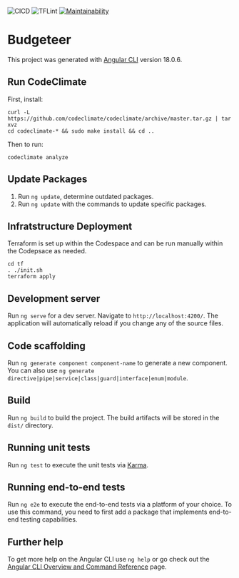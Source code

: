 ![CICD](https://github.com/dfar-io/budgeteer/actions/workflows/cicd.yml/badge.svg)
![TFLint](https://github.com/dfar-io/budgeteer/actions/workflows/tflint.yml/badge.svg)
[![Maintainability](https://api.codeclimate.com/v1/badges/66f6382b0c80a71ea41f/maintainability)](https://codeclimate.com/github/dfar-io/budgeteer/maintainability)

# Budgeteer

This project was generated with [Angular CLI](https://github.com/angular/angular-cli) version 18.0.6.

## Run CodeClimate

First, install:

```
curl -L https://github.com/codeclimate/codeclimate/archive/master.tar.gz | tar xvz
cd codeclimate-* && sudo make install && cd ..
```

Then to run:

```
codeclimate analyze
```

## Update Packages

1. Run `ng update`, determine outdated packages.
2. Run `ng update` with the commands to update specific packages.

## Infratstructure Deployment

Terraform is set up within the Codespace and can be run manually within the Codepsace as needed.

```
cd tf
. ./init.sh
terraform apply
```

## Development server

Run `ng serve` for a dev server. Navigate to `http://localhost:4200/`. The application will automatically reload if you change any of the source files.

## Code scaffolding

Run `ng generate component component-name` to generate a new component. You can also use `ng generate directive|pipe|service|class|guard|interface|enum|module`.

## Build

Run `ng build` to build the project. The build artifacts will be stored in the `dist/` directory.

## Running unit tests

Run `ng test` to execute the unit tests via [Karma](https://karma-runner.github.io).

## Running end-to-end tests

Run `ng e2e` to execute the end-to-end tests via a platform of your choice. To use this command, you need to first add a package that implements end-to-end testing capabilities.

## Further help

To get more help on the Angular CLI use `ng help` or go check out the [Angular CLI Overview and Command Reference](https://angular.dev/tools/cli) page.
